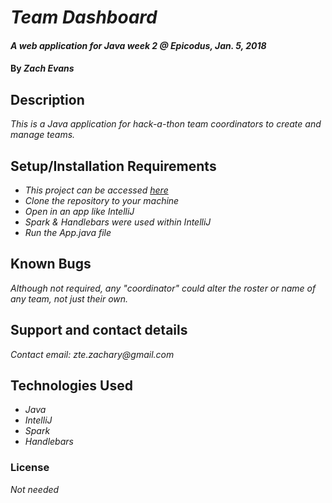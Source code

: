 # _Team Dashboard_

#### _A web application for Java week 2 @ Epicodus, Jan. 5, 2018_

#### By _**Zach Evans**_

## Description

_This is a Java application for hack-a-thon team coordinators to create and manage teams._


## Setup/Installation Requirements

* _This project can be accessed [here](https://github.com/ZEvans1/hackathon.git)_
* _Clone the repository to your machine_
* _Open in an app like IntelliJ_
* _Spark & Handlebars were used within IntelliJ_
* _Run the App.java file_

## Known Bugs

_Although not required, any "coordinator" could alter the roster or name of any team, not just their own._

## Support and contact details

_Contact email: zte.zachary@gmail.com_

## Technologies Used

* _Java_
* _IntelliJ_
* _Spark_
* _Handlebars_

### License

*Not needed*
